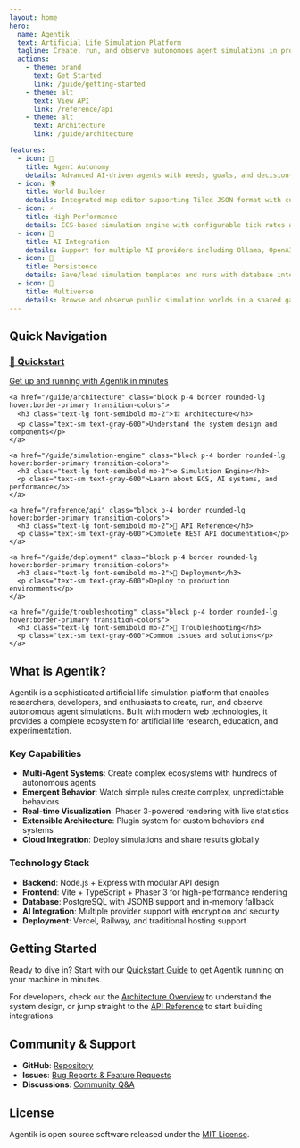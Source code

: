 ```yaml
---
layout: home
hero:
  name: Agentik
  text: Artificial Life Simulation Platform
  tagline: Create, run, and observe autonomous agent simulations in procedurally generated or custom-designed worlds
  actions:
    - theme: brand
      text: Get Started
      link: /guide/getting-started
    - theme: alt
      text: View API
      link: /reference/api
    - theme: alt
      text: Architecture
      link: /guide/architecture

features:
  - icon: 🧠
    title: Agent Autonomy
    details: Advanced AI-driven agents with needs, goals, and decision-making systems that create emergent behaviors
  - icon: 🌍
    title: World Builder
    details: Integrated map editor supporting Tiled JSON format with custom tilesets and procedural generation
  - icon: ⚡
    title: High Performance
    details: ECS-based simulation engine with configurable tick rates and optimized rendering
  - icon: 🔗
    title: AI Integration
    details: Support for multiple AI providers including Ollama, OpenAI, Anthropic, Groq, and custom endpoints
  - icon: 💾
    title: Persistence
    details: Save/load simulation templates and runs with database integration and cloud storage
  - icon: 🌌
    title: Multiverse
    details: Browse and observe public simulation worlds in a shared gallery of artificial life experiments
---
```


## Quick Navigation

<div class="vp-raw">
  <div class="grid grid-cols-1 md:grid-cols-2 lg:grid-cols-3 gap-4">
    <a href="/guide/getting-started" class="block p-4 border rounded-lg hover:border-primary transition-colors">
      <h3 class="text-lg font-semibold mb-2">🚀 Quickstart</h3>
      <p class="text-sm text-gray-600">Get up and running with Agentik in minutes</p>
    </a>
    
    <a href="/guide/architecture" class="block p-4 border rounded-lg hover:border-primary transition-colors">
      <h3 class="text-lg font-semibold mb-2">🏗️ Architecture</h3>
      <p class="text-sm text-gray-600">Understand the system design and components</p>
    </a>
    
    <a href="/guide/simulation-engine" class="block p-4 border rounded-lg hover:border-primary transition-colors">
      <h3 class="text-lg font-semibold mb-2">⚙️ Simulation Engine</h3>
      <p class="text-sm text-gray-600">Learn about ECS, AI systems, and performance</p>
    </a>
    
    <a href="/reference/api" class="block p-4 border rounded-lg hover:border-primary transition-colors">
      <h3 class="text-lg font-semibold mb-2">📡 API Reference</h3>
      <p class="text-sm text-gray-600">Complete REST API documentation</p>
    </a>
    
    <a href="/guide/deployment" class="block p-4 border rounded-lg hover:border-primary transition-colors">
      <h3 class="text-lg font-semibold mb-2">🚢 Deployment</h3>
      <p class="text-sm text-gray-600">Deploy to production environments</p>
    </a>
    
    <a href="/guide/troubleshooting" class="block p-4 border rounded-lg hover:border-primary transition-colors">
      <h3 class="text-lg font-semibold mb-2">🔧 Troubleshooting</h3>
      <p class="text-sm text-gray-600">Common issues and solutions</p>
    </a>
  </div>
</div>

## What is Agentik?

Agentik is a sophisticated artificial life simulation platform that enables researchers, developers, and enthusiasts to create, run, and observe autonomous agent simulations. Built with modern web technologies, it provides a complete ecosystem for artificial life research, education, and experimentation.

### Key Capabilities

- **Multi-Agent Systems**: Create complex ecosystems with hundreds of autonomous agents
- **Emergent Behavior**: Watch simple rules create complex, unpredictable behaviors
- **Real-time Visualization**: Phaser 3-powered rendering with live statistics
- **Extensible Architecture**: Plugin system for custom behaviors and systems
- **Cloud Integration**: Deploy simulations and share results globally

### Technology Stack

- **Backend**: Node.js + Express with modular API design
- **Frontend**: Vite + TypeScript + Phaser 3 for high-performance rendering
- **Database**: PostgreSQL with JSONB support and in-memory fallback
- **AI Integration**: Multiple provider support with encryption and security
- **Deployment**: Vercel, Railway, and traditional hosting support

## Getting Started

Ready to dive in? Start with our [Quickstart Guide](/guide/getting-started) to get Agentik running on your machine in minutes.

For developers, check out the [Architecture Overview](/guide/architecture) to understand the system design, or jump straight to the [API Reference](/reference/api) to start building integrations.

## Community & Support

- **GitHub**: [Repository](https://github.com/your-org/amorphous-fortress)
- **Issues**: [Bug Reports & Feature Requests](https://github.com/your-org/amorphous-fortress/issues)
- **Discussions**: [Community Q&A](https://github.com/your-org/amorphous-fortress/discussions)

## License

Agentik is open source software released under the [MIT License](https://opensource.org/licenses/MIT).
